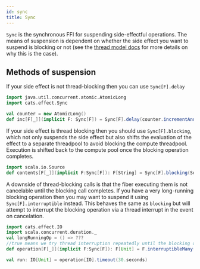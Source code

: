 ```yaml
---
id: sync
title: Sync
---
```


`Sync` is the synchronous FFI for suspending side-effectful operations. The
means of suspension is dependent on whether the side effect you want to
suspend is blocking or not (see the [thread model docs](../thread-model.md)
for more details on why this is the case).

## Methods of suspension

If your side effect is not thread-blocking then you can use `Sync[F].delay`
```scala mdoc
import java.util.concurrent.atomic.AtomicLong
import cats.effect.Sync

val counter = new AtomicLong()
def inc[F[_]](implicit F: Sync[F]) = Sync[F].delay(counter.incrementAndGet())


```

If your side effect is thread blocking then you should use `Sync[F].blocking`,
which not only suspends the side effect but also shifts the evaluation
of the effect to a separate threadpool to avoid blocking the compute
threadpool. Execution is shifted back to the compute pool once
the blocking operation completes.
```scala mdoc
import scala.io.Source
def contents[F[_]](implicit F:Sync[F]): F[String] = Sync[F].blocking(Source.fromFile("file").mkString)
```

A downside of thread-blocking calls is that the fiber executing them is not
cancelable until the blocking call completes. If you have a very long-running
blocking operation then you may want to suspend it using `Sync[F].interruptible`
instead.  This behaves the same as `blocking` but will attempt to interrupt the
blocking operation via a thread interrupt in the event on cancelation.

```scala mdoc
import cats.effect.IO
import scala.concurrent.duration._
val longRunningOp = () => ???
//true means we try thread interruption repeatedly until the blocking operation exits
def operation[F[_]](implicit F:Sync[F]): F[Unit] = F.interruptibleMany(longRunningOp())

val run: IO[Unit] = operation[IO].timeout(30.seconds)
```
